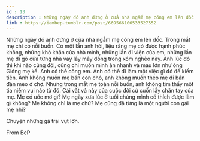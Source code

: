 ```yaml
---
id : 13
description : Những ngày đó anh đứng ở cửa nhà ngắm mẹ cõng em lên dốc. Trong mắt mẹ chỉ có nỗi buồn. Có một lần anh hỏi, liệu rằng mẹ có được hạnh phúc không, những khó khăn của nhà mình, những lần đi viện của em, những lần mẹ đi gõ cửa từng nhà vay lấy mấy đồng trong xóm nghèo này. Anh lúc đó thì khi nào cũng đói, cũng chỉ muốn mình ăn nhanh và mau lớn như ông Gióng mẹ kể. Anh có thể cõng em. Anh có thể đi làm một việc gì đó để kiếm tiền. Anh không muốn mẹ bán con chó, anh không muốn theo mẹ đi bán đàn mèo ở chợ. Nhưng trong mắt mẹ toàn nỗi buồn, anh không tìm thấy một tia niềm vui nào từ đó. Cái vất vả này của cuộc đời cứ cuốn lấy chân tay của mẹ. Mẹ có ước mơ gì? Mẹ ngày xưa lúc ở tuổi chúng mình có thích được làm gì không? Mẹ không chỉ là mẹ chứ? Mẹ cũng đã từng là một người con gái mẹ nhỉ?
link : https://iambep.tumblr.com/post/669566106533527552
---
```


Những ngày đó anh đứng ở cửa nhà ngắm mẹ cõng em lên dốc. Trong mắt mẹ chỉ
có nỗi buồn. Có một lần anh hỏi, liệu rằng mẹ có được hạnh phúc không, những
khó khăn của nhà mình, những lần đi viện của em, những lần mẹ đi gõ cửa
từng nhà vay lấy mấy đồng trong xóm nghèo này. Anh lúc đó thì khi nào cũng
đói, cũng chỉ muốn mình ăn nhanh và mau lớn như ông Gióng mẹ kể. Anh có
thể cõng em. Anh có thể đi làm một việc gì đó để kiếm tiền. Anh không muốn
mẹ bán con chó, anh không muốn theo mẹ đi bán đàn mèo ở chợ. Nhưng trong
mắt mẹ toàn nỗi buồn, anh không tìm thấy một tia niềm vui nào từ đó. Cái
vất vả này của cuộc đời cứ cuốn lấy chân tay của mẹ. Mẹ có ước mơ gì? Mẹ
ngày xưa lúc ở tuổi chúng mình có thích được làm gì không? Mẹ không chỉ
là mẹ chứ? Mẹ cũng đã từng là một người con gái mẹ nhỉ?

Chuyện những gã trai vụt lớn.

From BeP